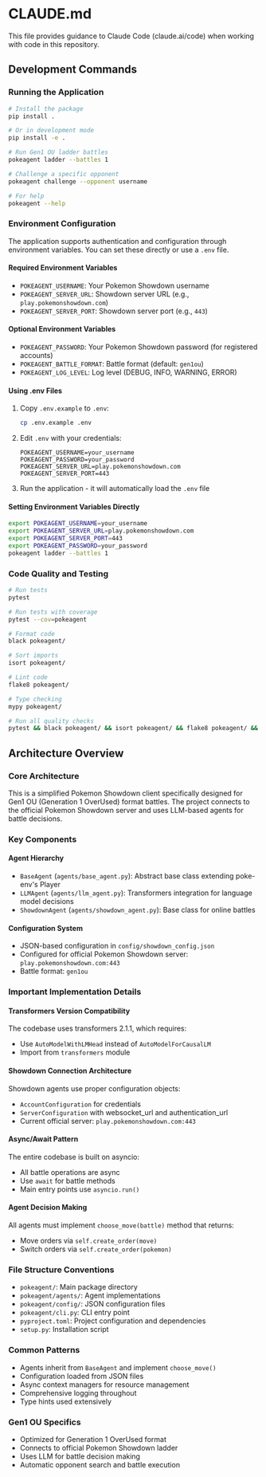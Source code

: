 # CLAUDE.md

This file provides guidance to Claude Code (claude.ai/code) when working with code in this repository.

## Development Commands

### Running the Application
```bash
# Install the package
pip install .

# Or in development mode
pip install -e .

# Run Gen1 OU ladder battles
pokeagent ladder --battles 1

# Challenge a specific opponent
pokeagent challenge --opponent username

# For help
pokeagent --help
```

### Environment Configuration

The application supports authentication and configuration through environment variables. You can set these directly or use a `.env` file.

#### Required Environment Variables
- `POKEAGENT_USERNAME`: Your Pokemon Showdown username
- `POKEAGENT_SERVER_URL`: Showdown server URL (e.g., `play.pokemonshowdown.com`)
- `POKEAGENT_SERVER_PORT`: Showdown server port (e.g., `443`)

#### Optional Environment Variables
- `POKEAGENT_PASSWORD`: Your Pokemon Showdown password (for registered accounts)
- `POKEAGENT_BATTLE_FORMAT`: Battle format (default: `gen1ou`)
- `POKEAGENT_LOG_LEVEL`: Log level (DEBUG, INFO, WARNING, ERROR)

#### Using .env Files
1. Copy `.env.example` to `.env`:
   ```bash
   cp .env.example .env
   ```
2. Edit `.env` with your credentials:
   ```
   POKEAGENT_USERNAME=your_username
   POKEAGENT_PASSWORD=your_password
   POKEAGENT_SERVER_URL=play.pokemonshowdown.com
   POKEAGENT_SERVER_PORT=443
   ```
3. Run the application - it will automatically load the `.env` file

#### Setting Environment Variables Directly
```bash
export POKEAGENT_USERNAME=your_username
export POKEAGENT_SERVER_URL=play.pokemonshowdown.com
export POKEAGENT_SERVER_PORT=443
export POKEAGENT_PASSWORD=your_password
pokeagent ladder --battles 1
```

### Code Quality and Testing
```bash
# Run tests
pytest

# Run tests with coverage
pytest --cov=pokeagent

# Format code
black pokeagent/

# Sort imports
isort pokeagent/

# Lint code
flake8 pokeagent/

# Type checking
mypy pokeagent/

# Run all quality checks
pytest && black pokeagent/ && isort pokeagent/ && flake8 pokeagent/ && mypy pokeagent/
```

## Architecture Overview

### Core Architecture
This is a simplified Pokemon Showdown client specifically designed for Gen1 OU (Generation 1 OverUsed) format battles. The project connects to the official Pokemon Showdown server and uses LLM-based agents for battle decisions.

### Key Components

#### Agent Hierarchy
- `BaseAgent` (`agents/base_agent.py`): Abstract base class extending poke-env's Player
- `LLMAgent` (`agents/llm_agent.py`): Transformers integration for language model decisions
- `ShowdownAgent` (`agents/showdown_agent.py`): Base class for online battles

#### Configuration System
- JSON-based configuration in `config/showdown_config.json`
- Configured for official Pokemon Showdown server: `play.pokemonshowdown.com:443`
- Battle format: `gen1ou`

### Important Implementation Details

#### Transformers Version Compatibility
The codebase uses transformers 2.1.1, which requires:
- Use `AutoModelWithLMHead` instead of `AutoModelForCausalLM`
- Import from `transformers` module

#### Showdown Connection Architecture
Showdown agents use proper configuration objects:
- `AccountConfiguration` for credentials
- `ServerConfiguration` with websocket_url and authentication_url
- Current official server: `play.pokemonshowdown.com:443`

#### Async/Await Pattern
The entire codebase is built on asyncio:
- All battle operations are async
- Use `await` for battle methods
- Main entry points use `asyncio.run()`

#### Agent Decision Making
All agents must implement `choose_move(battle)` method that returns:
- Move orders via `self.create_order(move)`
- Switch orders via `self.create_order(pokemon)`

### File Structure Conventions
- `pokeagent/`: Main package directory
- `pokeagent/agents/`: Agent implementations
- `pokeagent/config/`: JSON configuration files
- `pokeagent/cli.py`: CLI entry point
- `pyproject.toml`: Project configuration and dependencies
- `setup.py`: Installation script

### Common Patterns
- Agents inherit from `BaseAgent` and implement `choose_move()`
- Configuration loaded from JSON files
- Async context managers for resource management
- Comprehensive logging throughout
- Type hints used extensively

### Gen1 OU Specifics
- Optimized for Generation 1 OverUsed format
- Connects to official Pokemon Showdown ladder
- Uses LLM for battle decision making
- Automatic opponent search and battle execution